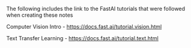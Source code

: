 The following includes the link to the FastAI tutorials that were followed when creating these notes


Computer Vision Intro - https://docs.fast.ai/tutorial.vision.html

Text Transfer Learning - https://docs.fast.ai/tutorial.text.html
